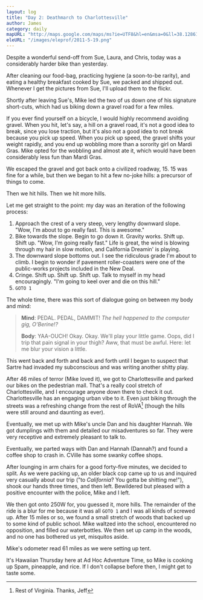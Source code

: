 ```yaml
---
layout: log
title: "Day 2: Deathmarch to Charlottesville"
author: James
category: daily
mapURL: "http://maps.google.com/maps/ms?ie=UTF8&hl=en&msa=0&ll=38.128615,-78.378525&spn=0.105866,0.220757&z=12&msid=205146746303315582883.0004a3bd63eabf5489e67&output=kml"
eleURL: "/images/eleprof/2011-5-19.png"
---
```


Despite a wonderful send-off from Sue, Laura, and Chris, today was a
considerably harder bike than yesterday.

After cleaning our food-bag, practicing hygiene (a soon-to-be rarity), and
eating a healthy breakfast cooked by Sue, we packed and shipped out. Whenever I
get the pictures from Sue, I'll upload them to the flickr.

Shortly after leaving Sue's, Mike led the two of us down one of his signature
short-cuts, which had us biking down a gravel road for a few miles. 

If you ever find yourself on a bicycle, I would highly recommend avoiding
gravel. When you hit, let's say, a hill on a gravel road, it's not a good idea
to break, since you lose traction, but it's also not a good idea to not break
because you pick up speed. When you pick up speed, the gravel shifts your weight
rapidly, and you end up wobbling more than a sorority girl on Mardi Gras. Mike
opted for the wobbling and almost ate it, which would have been considerably
less fun than Mardi Gras.

We escaped the gravel and got back onto a civilized roadway, 15. 15 was fine for
a while, but then we began to hit a few no-joke hills: a precursor of things to
come.

Then we hit hills. Then we hit more hills.
        
Let me get straight to the point: my day was an iteration of the following
process:

1. Approach the crest of a very steep, very lengthy downward slope. "Wow, I'm
about to go really fast. This is awesome." 
2. Bike towards the slope. Begin to go down it. Gravity works. Shift up. Shift
up. "Wow, I'm going really fast." Life is great, the wind is blowing through my
hair in slow motion, and California Dreamin' is playing.
3. The downward slope bottoms out. I see the ridiculous grade I'm about to
climb. I begin to wonder if pavement roller-coasters were one of the
public-works projects included in the New Deal.
4. Cringe. Shift up. Shift up. Shift up. Talk to myself in my head
encouragingly. "I'm going to keel over and die on this hill."
5. `GOTO 1`

The whole time, there was this sort of dialogue going on between my body and
mind:

> **Mind**: PEDAL. PEDAL, DAMMIT! *The hell happened to the computer gig,
> O'Berine!?* 
>
> **Body**: YAA-OUCH! Okay. Okay. We'll play your little game. Oops,
> did I trip that pain signal in your thigh? Aww, that must be awful. Here: let
> me blur your vision a little.

This went back and forth and back and forth until I began to suspect that Sartre
had invaded my subconscious and was writing another shitty play.

After 46 miles of terror (Mike loved it), we got to Charlottesville and parked
our bikes on the pedestrian mall. That's a really cool stretch of
Charlottesville, and I encourage anyone down there to check it out.
Charlottesville has an engaging urban vibe to it. Even just biking through the
streets was a refreshing change from the rest of RoVA[^1] (though the hills were
still around and daunting as ever).

Eventually, we met up with Mike's uncle Dan and his daughter Hannah. We got
dumplings with them and detailed our misadventures so far. They were very
receptive and extremely pleasant to talk to.

Eventually, we parted ways with Dan and Hannah (Dannah?) and found a coffee shop
to crash in. CVille has some swanky coffee shops.

After lounging in arm chairs for a good forty-five minutes, we decided to split.
As we were packing up, an older black cop came up to us and inquired very
casually about our trip ("to *California*? You gotta be shitting me!"), shook
our hands three times, and then left. Bewildered but pleased with a positive
encounter with the police, Mike and I left.

We then got onto 250W for, you guessed it, more hills. The remainder of the ride
is a blur for me because it was all `GOTO 1` and I was all kinds of
screwed up. After 15 miles or so, we found a small stretch of woods that backed
up to some kind of public school. Mike waltzed into the school, encountered no
opposition, and filled our waterbottles. We then set up camp in the woods, and
no one has bothered us yet, misquitos aside.

Mike's odometer read 61 miles as we were setting up tent.

It's Hawaiian Thursday here at Ad Hoc Adventure Time, so Mike is cooking up
Spam, pineapple, and rice. If I don't collapse before then, I might get to taste
some.

[^1]: Rest of Virginia. Thanks, Jeff

